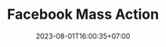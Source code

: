 ---
title: "Facebook Mass Action"
slug: 'facebook automation'
description: "Aplikasi manajemen banyak akun facebook"
image: "facebook-automation.avif"
stack: ['python', 'pyside6', 'ichrome']
category: Desktop
status: Pribadi
demo: https://youtube.com/@YkywzCode
# buy: https:google.com/ncr
# github: https://github.com/kurteyki/
date: 2023-08-01T16:00:35+07:00
draft: false
# =============================
overview:
    - "ini adalah aplikasi yang saya buat karena rasa penasaran dulu, bagaimana caranya buat aplikasi desktop menggunakan bahasa pemrograman python"
    - "aplikasi ini berguna untuk mengelola banyak akun facebook dalam melakukan aktivitas"
# =============================
feature:
    - name: "Multi Akun"
      icon: "fas fa-users"
      description: "Mengotomatisasikan Bisa lebih dari 1 akun"
    - name: "Threading Limit"
      icon: "fas fa-cog"
      description: "Menjalankan tugas secara bersamaan dan bisa dibatasi"
    - name: "Otomatisasi"
      icon: "fas fa-robot"
      description: "terdapat fitur auto login, auto aktivitas, dll"
# ============================= 
---
